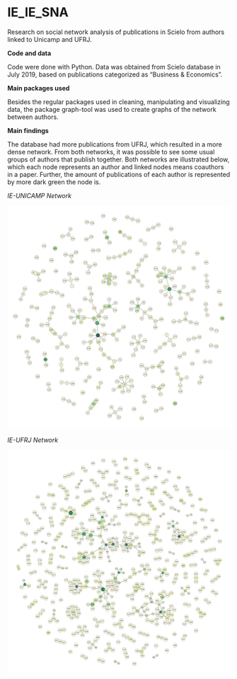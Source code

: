 # IE_IE_SNA

Research on social network analysis of publications in Scielo from authors linked to Unicamp and UFRJ. 

**Code and data**

Code were done with Python. Data was obtained from Scielo database in July 2019, based on publications categorized as “Business & Economics”.

**Main packages used**

Besides the regular packages used in cleaning, manipulating and visualizing data, the package graph-tool was used to create graphs of the network between authors.

**Main findings**

The database had more publications from UFRJ, which resulted in a more dense network. From both networks, it was possible to see some usual groups of authors that publish together. Both networks are illustrated below, which each node represents an author and linked nodes means coauthors in a paper. Further, the amount of publications of each author is represented by more dark green the node is.

*IE-UNICAMP Network*

![IE-Unicamp network](https://github.com/luanmugarte/IE_IE_SNA/blob/main/Output/ieunicamp.png)

*IE-UFRJ Network*

![IE-Unicamp network](https://github.com/luanmugarte/IE_IE_SNA/blob/main/Output/ieufrj.png)
